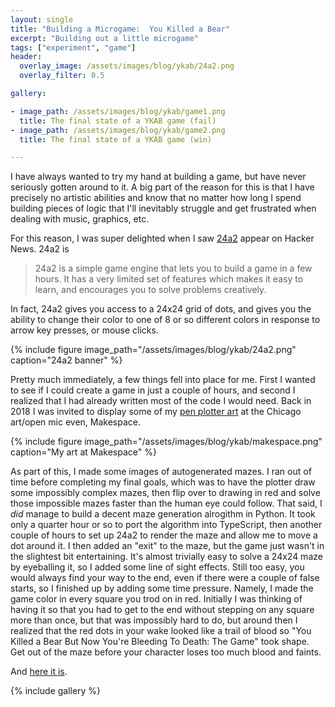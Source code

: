 ```yaml
---
layout: single
title: "Building a Microgame:  You Killed a Bear"
excerpt: "Building out a little microgame"
tags: ["experiment", "game"]
header:
  overlay_image: /assets/images/blog/ykab/24a2.png
  overlay_filter: 0.5

gallery:

- image_path: /assets/images/blog/ykab/game1.png
  title: The final state of a YKAB game (fail)
- image_path: /assets/images/blog/ykab/game2.png
  title: The final state of a YKAB game (win)

---
```


I have always wanted to try my hand at building a game, but have never seriously gotten around to it.  A big part of the reason for this is that I have precisely no artistic abilities and know that no matter how long I spend building pieces of logic that I'll inevitably struggle and get frustrated when dealing with music, graphics, etc.

For this reason, I was super delighted when I saw [24a2](https://24a2.routley.io/) appear on Hacker News.  24a2 is

> 24a2 is a simple game engine that lets you to build a game in a few hours. It has a very limited set of features which makes it easy to learn, and encourages you to solve problems creatively.

In fact, 24a2 gives you access to a 24x24 grid of dots, and gives you the ability to change their color to one of 8 or so different colors in response to arrow key presses, or mouse clicks.

{% include figure image_path="/assets/images/blog/ykab/24a2.png" caption="24a2 banner" %}

Pretty much immediately, a few things fell into place for me.  First I wanted to see if I could create a game in just a couple of hours, and second I realized that I had already written most of the code I would need.  Back in 2018 I was invited to display some of my [pen plotter art](/projects/plotter/) at the Chicago art/open mic even, Makespace.

{% include figure image_path="/assets/images/blog/ykab/makespace.png" caption="My art at Makespace" %}

As part of this, I made some images of autogenerated mazes.  I ran out of time before completing my final goals, which was to have the plotter draw some impossibly complex mazes, then flip over to drawing in red and solve those impossible mazes faster than the human eye could follow.  That said, I *did* manage to build a decent maze generation alrogithm in Python.  It took only a quarter hour or so to port the algorithm into TypeScript, then another couple of hours to set up 24a2 to render the maze and allow me to move a dot around it.  I then added an "exit" to the maze, but the game just wasn't in the slightest bit entertaining.  It's almost trivially easy to solve a 24x24 maze by eyeballing it, so I added some line of sight effects.  Still too easy, you would always find your way to the end, even if there were a couple of false starts, so I finished up by adding some time pressure.  Namely, I made the game color in every square you trod on in red.  Initially I was thinking of having it so that you had to get to the end without stepping on any square more than once, but that was impossibly hard to do, but around then I realized that the red dots in your wake looked like a trail of blood so "You Killed a Bear But Now You're Bleeding To Death:  The Game" took shape.  Get out of the maze before your character loses too much blood and faints.

And [here it is](/projects/ykab/).

{% include gallery %}



